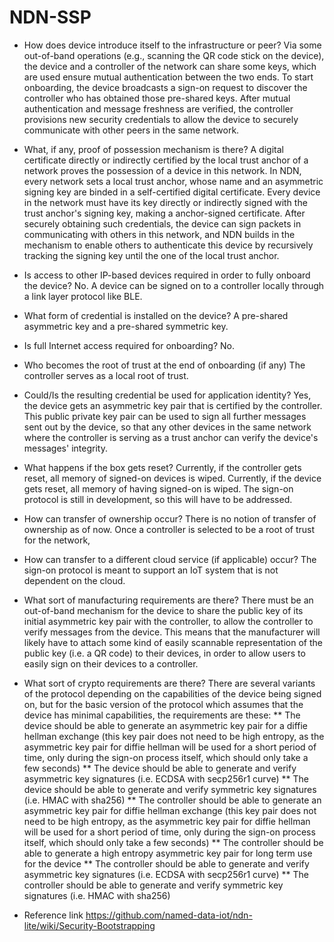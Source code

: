 
# NDN-SSP

* How does device introduce itself to the infrastructure or peer?
  Via some out-of-band operations (e.g., scanning the QR code stick on the device), the device and a controller of the network can share some keys, which are used ensure mutual authentication between the two ends. To start onboarding, the device broadcasts a sign-on request to discover the controller who has obtained those pre-shared keys. After mutual authentication and message freshness are verified, the controller provisions new security credentials to allow the device to securely communicate with other peers in the same network.

* What, if any, proof of possession mechanism is there?
  A digital certificate directly or indirectly certified by the local trust anchor of a network proves the possession of a device in this network.
  In NDN, every network sets a local trust anchor, whose name and an asymmetric signing key are binded in a self-certified digital certificate. Every device in the network must have its key directly or indirectly signed with the trust anchor's signing key, making a anchor-signed certificate. After securely obtaining such credentials, the device can sign packets in communicating with others in this network, and NDN builds in the mechanism to enable others to authenticate this device by recursively tracking the signing key until the one of the local trust anchor. 

* Is access to other IP-based devices required in order to fully onboard the device?
  No. A device can be signed on to a controller locally through a link layer protocol like BLE.

* What form of credential is installed on the device?
  A pre-shared asymmetric key and a pre-shared symmetric key.

* Is full Internet access required for onboarding?
  No.

* Who becomes the root of trust at the end of onboarding (if any)
  The controller serves as a local root of trust.

* Could/Is the resulting credential be used for application identity?
  Yes, the device gets an asymmetric key pair that is certified by the controller. This public private key pair can be used to sign all further messages sent out by the device, so that any other devices in the same network where the controller is serving as a trust anchor can verify the device's messages' integrity.

* What happens if the box gets reset?
  Currently, if the controller gets reset, all memory of signed-on devices is wiped. Currently, if the device gets reset, all memory of having signed-on is wiped. The sign-on protocol is still in development, so this will have to be addressed.

* How can transfer of ownership occur?
  There is no notion of transfer of ownership as of now. Once a controller is selected to be a root of trust for the network, 

* How can transfer to a different cloud service (if applicable) occur?
  The sign-on protocol is meant to support an IoT system that is not dependent on the cloud.

* What sort of manufacturing requirements are there?
  There must be an out-of-band mechanism for the device to share the public key of its initial asymmetric key pair with the controller, to allow the controller to verify messages from the device. This means that the manufacturer will likely have to attach some kind of easily scannable representation of the public key (i.e. a QR code) to their devices, in order to allow users to easily sign on their devices to a controller.

* What sort of crypto requirements are there?
  There are several variants of the protocol depending on the capabilities of the device being signed on, but for the basic version of the protocol which assumes that the device has minimal capabilities, the requirements are these:
  ** The device should be able to generate an asymmetric key pair for a diffie hellman exchange (this key pair does not need to be high entropy, as the asymmetric key pair for diffie hellman will be used for a short period of time, only during the sign-on process itself, which should only take a few seconds)
  ** The device should be able to generate and verify asymmetric key signatures (i.e. ECDSA with secp256r1 curve)
  ** The device should be able to generate and verify symmetric key signatures (i.e. HMAC with sha256)
  ** The controller should be able to generate an asymmetric key pair for diffie hellman exchange (this key pair does not need to be high entropy, as the asymmetric key pair for diffie hellman will be used for a short period of time, only during the sign-on process itself, which should only take a few seconds)
  ** The controller should be able to generate a high entropy asymmetric key pair for long term use for the device
  ** The controller should be able to generate and verify asymmetric key signatures (i.e. ECDSA with secp256r1 curve)
  ** The controller should be able to generate and verify symmetric key signatures (i.e. HMAC with sha256)

* Reference link
https://github.com/named-data-iot/ndn-lite/wiki/Security-Bootstrapping
